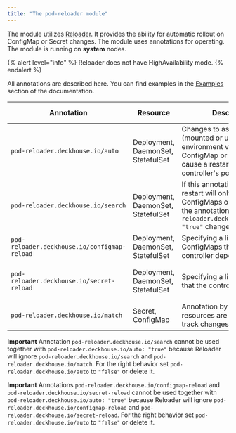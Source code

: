 ```yaml
---
title: "The pod-reloader module"
---
```


The module utilizes [Reloader](https://github.com/stakater/Reloader).
It provides the ability for automatic rollout on ConfigMap or Secret changes.
The module uses annotations for operating. The module is running on **system** nodes.

{% alert level="info" %}
Reloader does not have HighAvailability mode.
{% endalert %}

All annotations are described here. You can find examples in the [Examples](examples.html) section of the documentation.

| Annotation                                   | Resource                           | Description                                                                                                  | Acceptable values                             |
| -------------------------------------------- |------------------------------------| ------------------------------------------------------------------------------------------------------------ | --------------------------------------------- |
| `pod-reloader.deckhouse.io/auto` | Deployment, DaemonSet, StatefulSet | Changes to associated (mounted or used as environment variables) ConfigMap or Secret will cause a restart of this controller's pods | `"true"`, `"false"` |
| `pod-reloader.deckhouse.io/search` | Deployment, DaemonSet, StatefulSet | If this annotation is present, a restart will only occur when ConfigMaps or Secrets with the annotation `pod-reloader.deckhouse.io/match: "true"` change | `"true"`, `"false"` |
| `pod-reloader.deckhouse.io/configmap-reload` | Deployment, DaemonSet, StatefulSet | Specifying a list of ConfigMaps that the controller depends on | `"some-cm"`, `"some-cm1,some-cm2"` |
| `pod-reloader.deckhouse.io/secret-reload` | Deployment, DaemonSet, StatefulSet | Specifying a list of secrets that the controller depends on | `"some-secret"`, `"some-secret1,some-secret2"` |
| `pod-reloader.deckhouse.io/match` | Secret, ConfigMap | Annotation by which related resources are selected to track changes | `"true"`, `"false"` |

**Important** Annotation `pod-reloader.deckhouse.io/search` cannot be used together with `pod-reloader.deckhouse.io/auto: "true"` because Reloader will ignore `pod-reloader.deckhouse.io/search` and `pod-reloader.deckhouse.io/match`. For the right behavior set `pod-reloader.deckhouse.io/auto` to `"false"` or delete it.

**Important** Annotations `pod-reloader.deckhouse.io/configmap-reload` and `pod-reloader.deckhouse.io/secret-reload` cannot be used together with `pod-reloader.deckhouse.io/auto: "true"` because Reloader will ignore `pod-reloader.deckhouse.io/configmap-reload` and `pod-reloader.deckhouse.io/secret-reload`. For the right behavior set `pod-reloader.deckhouse.io/auto` to `"false"` or delete it.
